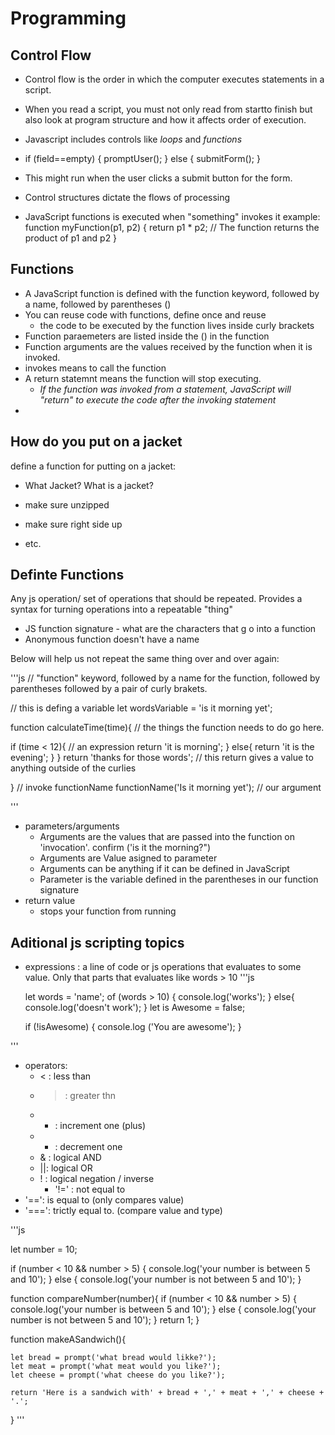 
# Programming

## Control Flow

- Control flow is the order in which the computer executes statements in a script.
- When you read a script, you must not only read from startto finish but also look at program structure and how it affects order of execution.
- Javascript includes controls like *loops* and *functions*
- if (field==empty) {
    promptUser();
} else {
    submitForm();
}

- This might run when the user clicks a submit button for the form.
- Control structures dictate the flows of processing
- JavaScript functions is executed when "something" invokes it
example:
function myFunction(p1, p2) {
  return p1 * p2;   // The function returns the product of p1 and p2
}

## Functions

- A JavaScript function is defined with the function keyword, followed by a name, followed by parentheses ()
- You can reuse code with functions, define once and reuse
  - the code to be executed by the function lives inside curly brackets
- Function paraemeters are listed inside the () in the function 
- Function arguments are the values received by the function when it is invoked.
- invokes means to call the function
- A return statemnt means the function will stop executing. 
  - *If the function was invoked from a statement, JavaScript will "return" to execute the code after the invoking statement*
-




## How do you put on a jacket

define a function for putting on a  jacket:

- What Jacket? What is a jacket?

- make sure unzipped
- make sure right side up
- etc.

## Definte Functions

Any js operation/ set of operations that should be repeated. Provides a syntax for turning operations into a repeatable "thing"

- JS function signature - what are the characters that g o into a function
- Anonymous function doesn't have a name

Below will help us not repeat the same thing over and over again:

'''js
// "function" keyword, followed by a name for the function, followed by parentheses followed by a pair of curly brakets.

// this is defing a variable
let wordsVariable = 'is it morning yet';

function calculateTime(time){
    // the things the function needs to do go here.

if (time < 12){ // an expression
    return 'it is morning';
} else{
    return 'it is the evening';
  }
}
return 'thanks for those words'; // this return gives a value to anything outside of the curlies

}
// invoke functionName
functionName('Is it morning yet'); // our argument


'''

- parameters/arguments
  - Arguments are the values that are passed into the function on 'invocation'.
  confirm ('is it the morning?")
  - Arguments are Value asigned to parameter
  - Arguments can be anything if it can be defined in JavaScript
  - Parameter is the variable defined in the parentheses in our function signature
- return value
  - stops your function from running

## Aditional js scripting topics

- expressions : a line of code or js operations that evaluates to some value. Only that parts that evaluates like words > 10
'''js

   let words = 'name';
   of (words > 10) {
    console.log('works');
   } else{
    console.log('doesn't work');
   }
    let is Awesome = false;

    if (!isAwesome) {
        console.log ('You are awesome');
    }

'''

- operators: 
  - < : less than
  - > : greater thn
  - + : increment one (plus)
  - - : decrement one
  - & : logical AND
  - ||: logical OR
  - ! : logical negation / inverse
    - '!=' : not equal to
- '==': is equal to (only compares value)
- '===': trictly equal to. (compare value and type)

'''js

let number = 10;

if (number < 10 && number > 5) {
    console.log('your number is between 5 and 10');
} else {
    console.log('your number is not between 5 and 10');
}

function compareNumber(number){
if (number < 10 && number > 5) {
    console.log('your number is between 5 and 10');
} else {
    console.log('your number is not between 5 and 10');
}
  return 1;
}

function makeASandwich(){

    let bread = prompt('what bread would likke?');
    let meat = prompt('what meat would you like?');
    let cheese = prompt('what cheese do you like?');

    return 'Here is a sandwich with' + bread + ',' + meat + ',' + cheese + '.';
}
'''
